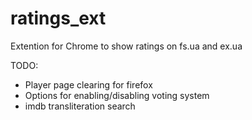 ratings_ext
===========

Extention for Chrome to show ratings on fs.ua and ex.ua

TODO:
- Player page clearing for firefox
- Options for enabling/disabling voting system
- imdb transliteration search
